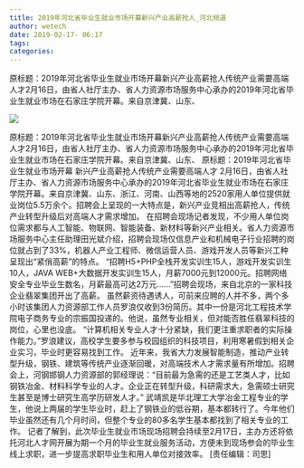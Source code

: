 ```yaml
---
title: 2019年河北省毕业生就业市场开幕新兴产业高薪抢人_河北频道
author: wetech
date: 2019-02-17- 06:17
tags: 
categories: 
---
```

原标题：2019年河北省毕业生就业市场开幕新兴产业高薪抢人传统产业需要高端人才2月16日，由省人社厅主办、省人力资源市场服务中心承办的2019年河北省毕业生就业市场在石家庄学院开幕。来自京津冀、山东、
<!-- more -->
                
<img align="center" border="0" src="http://p2.ifengimg.com/a/2016/0810/204c433878d5cf9size1_w16_h16.png" />
                
                
            
原标题：2019年河北省毕业生就业市场开幕新兴产业高薪抢人传统产业需要高端人才2月16日，由省人社厅主办、省人力资源市场服务中心承办的2019年河北省毕业生就业市场在石家庄学院开幕。来自京津冀、山东、
原标题：2019年河北省毕业生就业市场开幕
新兴产业高薪抢人传统产业需要高端人才
2月16日，由省人社厅主办、省人力资源市场服务中心承办的2019年河北省毕业生就业市场在石家庄学院开幕。来自京津冀、山东、浙江、河南、山西等地的2520家用人单位提供就业岗位5.5万余个。招聘会上呈现的一大特点是，新兴产业竞相出高薪抢人，传统产业转型升级后对高端人才需求增加。
在招聘会现场记者发现，不少用人单位岗位需求都与人工智能、物联网、智能装备、新材料等新兴产业相关。省人力资源市场服务中心主任助理田光斌介绍，招聘会现场仅信息产业和机械电子行业招聘的岗位就占到了33%，机器人产业工程师、微信运营人员、游戏开发人员等新兴工种呈现出“紧俏高薪”的特点。
“招聘H5+PHP全栈开发实训生15人，游戏开发实训生10人，JAVA WEB+大数据开发实训生15人，月薪7000元到12000元。招聘网络安全专业毕业生数名，月薪最高可达2万元……”招聘会现场，来自北京的一家科技企业翡翠集团开出了高薪。
虽然薪资待遇诱人，可前来应聘的人并不多，两个多小时该集团人力资源部工作人员罗浪仅收到3份简历。其中一份是河北工程技术学院电子商务专业的宗振国投递的。他说，虽然专业相关，但对能否胜任翡翠科技的岗位，心里也没底。
“计算机相关专业人才十分紧缺，我们更注重求职者的实际操作能力。”罗浪建议，高校学生要多参与校园组织的科技项目，利用寒暑假到相关企业实习，毕业时更容易找到工作。
近年来，我省大力发展智能制造，推动产业转型升级，钢铁、建筑等传统产业逐渐回暖，对高端技术人才需求量有所增加。招聘会上，河钢邯钢人力资源部的郭经理说：“目前最为急需的还是工艺类人才，比如钢铁冶金、材料科学专业的人才。企业正在转型升级，科研需求大，急需硕士研究生甚至是博士研究生高学历研发人才。”
武靖凯是华北理工大学冶金工程专业的学生，他说上两届的学生毕业时，赶上了钢铁业的低谷期，基本都转行了。今年他们毕业虽然还有几个月时间，但整个专业的80多名学生基本都找到了相关专业的工作。
记者了解到，此次毕业生就业市场现场招聘会持续至2月17日，主办方还将依托河北人才网开展为期一个月的毕业生就业服务活动，方便未到现场参会的毕业生线上求职，进一步提高求职毕业生和用人单位对接效率。
[责任编辑：司思]
            
